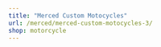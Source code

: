 ```yaml
---
title: "Merced Custom Motocycles"
url: /merced/merced-custom-motocycles-3/
shop: motorcycle
---
```

